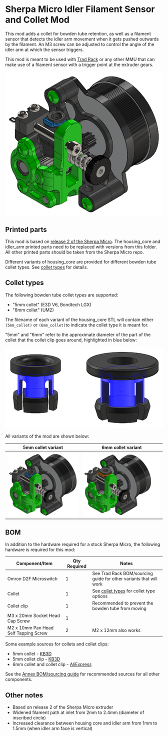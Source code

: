 # Sherpa Micro Idler Filament Sensor and Collet Mod

This mod adds a collet for bowden tube retention, as well as a filament sensor
that detects the idler arm movement when it gets pushed outwards by the
filament. An M3 screw can be adjusted to control the angle of the idler arm at
which the sensor triggers. 

This mod is meant to be used with 
[Trad Rack](https://github.com/Annex-Engineering/TradRack) or any other MMU that
can make use of a filament sensor with a trigger point at the extruder gears.

![Modded Sherpa Micro](Images/with_5mm_collet.png?raw=true)

## Printed parts

This mod is based on
[release 2 of the Sherpa Micro](https://github.com/Annex-Engineering/Sherpa_Micro-Extruder/releases/tag/R2RC2).
The housing_core and idler_arm printed parts need to be replaced with versions
from this folder. All other printed parts should be taken from the Sherpa Micro
repo.

Different variants of housing_core are provided for different bowden tube collet
types. See [collet types](#collet-types) for details.

## Collet types

The following bowden tube collet types are supported:

- "5mm collet" (E3D V6, Bondtech LGX)
- "6mm collet" (UM2)

The filename of each variant of the housing_core STL will contain either
`(5mm_collet)` or `(6mm_collet)`to indicate the collet type it is meant for.

"5mm" and "6mm" refer to the approximate diameter of the part of the collet that
the collet clip goes around, highlighted in blue below:

![5mm and 6mm collets](Images/5mm_and_6mm_collets.png?raw=true)

All variants of the mod are shown below:

| 5mm collet variant                        | 6mm collet variant                        |
| ---                                       | ---                                       |
| ![](Images/with_5mm_collet.png?raw=true)  | ![](Images/with_6mm_collet.png?raw=true)  |

## BOM

In addition to the hardware required for a stock Sherpa Micro, the following
hardware is required for this mod:

| Component/Item                        | Qty Required  | Notes                                                                 |
| ---                                   | ---           | ---                                                                   |
| Omron D2F Microswitch                 | 1             | See Trad Rack BOM/sourcing guide for other variants that will work    |
| Collet                                | 1             | See [collet types](#collet-types) for collet type options             |
| Collet clip                           | 1             | Recommended to prevent the bowden tube from moving                    |
| M3 x 20mm Socket Head Cap Screw       | 1             |                                                                       |
| M2 x 10mm Pan Head Self Tapping Screw | 2             | M2 x 12mm also works                                                  |

Some example sources for collets and collet clips:
- 5mm collet - [KB3D](https://kb-3d.com/store/spare-parts/487-bondtech-push-fit-collar-for-bowden-coupling-175mm-7350011413331.html)
- 5mm collet clip - [KB3D](https://kb-3d.com/store/e3d/48-e3d-bowden-collet-clip-175mm-1644688775189.html)
- 6mm collet and collet clip - [AliExpress](https://www.aliexpress.us/item/2255801046836641.html)

See the
[Annex BOM/sourcing guide](https://docs.google.com/spreadsheets/d/1O3eyVuQ6M4F03MJSDs4Z71_XyNjXL5HFTZr1jsaAtRc/edit?usp=sharing)
for recommended sources for all other components.

## Other notes

- Based on release 2 of the Sherpa Micro extruder
- Widened filament path at inlet from 2mm to 2.4mm (diameter of inscribed
  circle)
- Increased clearance between housing core and idler arm from 1mm to 1.5mm
  (when idler arm face is vertical)

